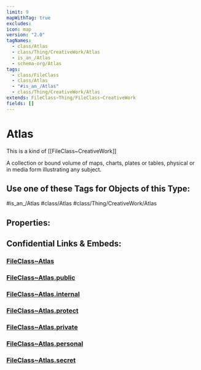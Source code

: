 ```yaml
---
limit: 9
mapWithTag: true
excludes: 
icon: map
version: "2.0"
tagNames:
  - class/Atlas
  - class/Thing/CreativeWork/Atlas
  - is_an_/Atlas
  - schema-org/Atlas
tags:
  - class/FileClass
  - class/Atlas
  - "#is_an_/Atlas"
  - class/Thing/CreativeWork/Atlas
extends: FileClass~Thing/FileClass~CreativeWork
fields: []
---
```


# Atlas
This is a kind of [[FileClass~CreativeWork]]

A collection or bound volume of maps, charts, plates or tables, physical or in media form illustrating any subject.


## Use one of these Tags for Objects of this Type:

#is_an_/Atlas
#class/Atlas
#class/Thing/CreativeWork/Atlas

## Properties:


## Confidential Links & Embeds: 

### [FileClass~Atlas](/_Standards/fileClass/FileClass~Thing/FileClass~CreativeWork/FileClass~Atlas.md) 

### [FileClass~Atlas.public](/_public/fileClass/FileClass~Thing/FileClass~CreativeWork/FileClass~Atlas.public.md) 

### [FileClass~Atlas.internal](/_internal/fileClass/FileClass~Thing/FileClass~CreativeWork/FileClass~Atlas.internal.md) 

### [FileClass~Atlas.protect](/_protect/fileClass/FileClass~Thing/FileClass~CreativeWork/FileClass~Atlas.protect.md) 

### [FileClass~Atlas.private](/_private/fileClass/FileClass~Thing/FileClass~CreativeWork/FileClass~Atlas.private.md) 

### [FileClass~Atlas.personal](/_personal/fileClass/FileClass~Thing/FileClass~CreativeWork/FileClass~Atlas.personal.md) 

### [FileClass~Atlas.secret](/_secret/fileClass/FileClass~Thing/FileClass~CreativeWork/FileClass~Atlas.secret.md)


